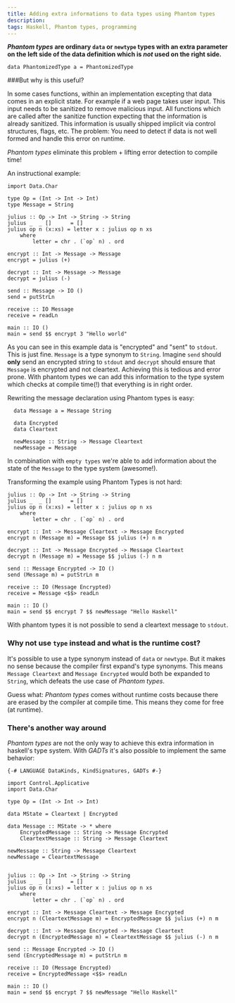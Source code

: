 ```yaml
---
title: Adding extra informations to data types using Phantom types
description: 
tags: Haskell, Phantom types, programming
---
```

___Phantom types_ are ordinary `data` or `newtype` types with an extra parameter on the left side of the data definition which is _not_ used on the right side.__
```{.haskell}
data PhantomizedType a = PhantomizedType
```

###But why is this useful?

In some cases functions, within an implementation excepting that data comes in an explicit state. For example if a web page takes user input. This input needs to be sanitized to remove malicious input. All functions which are called after the sanitize function expecting that the information is already sanitized. This information is usually shipped implicit via control structures, flags, etc. The problem: You need to detect if data is not well formed and handle this error on runtime.

_Phantom types_ eliminate this problem + lifting error detection to compile time!

An instructional example:

```{.haskell .numberLines}
import Data.Char

type Op = (Int -> Int -> Int)
type Message = String

julius :: Op -> Int -> String -> String
julius _  _ []      = []
julius op n (x:xs) = letter x : julius op n xs
    where
        letter = chr . (`op` n) . ord

encrypt :: Int -> Message -> Message
encrypt = julius (+)

decrypt :: Int -> Message -> Message
decrypt = julius (-)

send :: Message -> IO ()
send = putStrLn

receive :: IO Message
receive = readLn

main :: IO ()
main = send $$ encrypt 3 "Hello world"
```

As you can see in this example data is "encrypted" and "sent" to `stdout`. This is just fine.
`Message` is a type synonym to `String`. Imagine `send` should __only__ send an encrypted string to `stdout` and `decrypt` should ensure that `Message` is encrypted and not cleartext. Achieving this is tedious and error prone.
With phantom types we can add this information to the type system which checks at compile time(!) that everything is in right order.

Rewriting the message declaration using Phantom types is easy:

```{.haskell}
  data Message a = Message String
  
  data Encrypted
  data Cleartext
  
  newMessage :: String -> Message Cleartext
  newMessage = Message
```
In combination with `empty types` we're able to add information about the state of the `Message` to the type system (awesome!).

Transforming the example using Phantom Types is not hard:

```{.haskell .numberLines}
julius :: Op -> Int -> String -> String
julius _  _ []      = []
julius op n (x:xs) = letter x : julius op n xs
    where
        letter = chr . (`op` n) . ord

encrypt :: Int -> Message Cleartext -> Message Encrypted
encrypt n (Message m) = Message $$ julius (+) n m

decrypt :: Int -> Message Encrypted -> Message Cleartext
decrypt n (Message m) = Message $$ julius (-) n m

send :: Message Encrypted -> IO ()
send (Message m) = putStrLn m

receive :: IO (Message Encrypted)
receive = Message <$$> readLn

main :: IO ()
main = send $$ encrypt 7 $$ newMessage "Hello Haskell"
```

With phantom types it is not possible to send a cleartext message to `stdout`.

### Why not use `type` instead and what is the runtime cost?

It's possible to use a type synonym instead of `data` or `newtype`. But it makes no sense because the compiler first expand's type synonyms. This means `Message Cleartext` and `Message Encrypted` would both be expanded to `String`, which defeats the use case of _Phantom types_.

Guess what: _Phantom types_ comes without runtime costs because there are erased by the compiler at compile time. This means they come for free (at runtime).

### There's another way around

_Phantom types_ are not the only way to achieve this extra information in haskell's type system. With _GADTs_ it's also possible to implement the same behavior:

```{.haskell .numberLines}
{-# LANGUAGE DataKinds, KindSignatures, GADTs #-}

import Control.Applicative
import Data.Char

type Op = (Int -> Int -> Int)

data MState = Cleartext | Encrypted

data Message :: MState -> * where
    EncryptedMessage :: String -> Message Encrypted
    CleartextMessage :: String -> Message Cleartext

newMessage :: String -> Message Cleartext
newMessage = CleartextMessage


julius :: Op -> Int -> String -> String
julius _  _ []      = []
julius op n (x:xs) = letter x : julius op n xs
    where
        letter = chr . (`op` n) . ord

encrypt :: Int -> Message Cleartext -> Message Encrypted
encrypt n (CleartextMessage m) = EncryptedMessage $$ julius (+) n m

decrypt :: Int -> Message Encrypted -> Message Cleartext
decrypt n (EncryptedMessage m) = CleartextMessage $$ julius (-) n m

send :: Message Encrypted -> IO ()
send (EncryptedMessage m) = putStrLn m

receive :: IO (Message Encrypted)
receive = EncryptedMessage <$$> readLn

main :: IO ()
main = send $$ encrypt 7 $$ newMessage "Hello Haskell"
```


